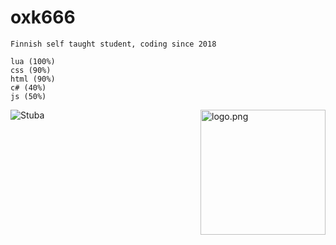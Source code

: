 # oxk666
```
Finnish self taught student, coding since 2018

lua (100%)
css (90%)
html (90%)
c# (40%)
js (50%)
```


<img align="right" src="https://raw.githubusercontent.com/ecriminal/ecriminal/main/assets/cannabis.png" alt="logo.png" width="200" /> 



<img src="https://komarev.com/ghpvc/?username=oxk666" alt="Stuba" />
